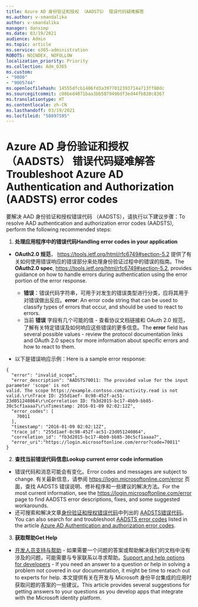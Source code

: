 ```yaml
---
title: Azure AD 身份验证和授权 （AADSTS） 错误代码疑难解答
ms.author: v-smandalika
author: v-smandalika
manager: dansimp
ms.date: 03/19/2021
audience: Admin
ms.topic: article
ms.service: o365-administration
ROBOTS: NOINDEX, NOFOLLOW
localization_priority: Priority
ms.collection: Adm_O365
ms.custom:
- "9800"
- "9005744"
ms.openlocfilehash: 14555dfcb1406fd3a3977012393714a713ff80dc
ms.sourcegitcommit: c08bed4071baa3bb5879496df3ed44fb828c8367
ms.translationtype: HT
ms.contentlocale: zh-CN
ms.lasthandoff: 03/19/2021
ms.locfileid: "50897595"
---
```

# <a name="troubleshoot-azure-ad-authentication-and-authorization-aadsts-error-codes"></a><span data-ttu-id="bb832-102">Azure AD 身份验证和授权 （AADSTS） 错误代码疑难解答</span><span class="sxs-lookup"><span data-stu-id="bb832-102">Troubleshoot Azure AD Authentication and Authorization (AADSTS) error codes</span></span>

<span data-ttu-id="bb832-103">要解决 AAD 身份验证和授权错误代码 （AADSTS），请执行以下建议步骤：</span><span class="sxs-lookup"><span data-stu-id="bb832-103">To resolve AAD authentication and authorization error codes (AADSTS), perform the following recommended steps:</span></span>

1. <span data-ttu-id="bb832-104">**处理应用程序中的错误代码**</span><span class="sxs-lookup"><span data-stu-id="bb832-104">**Handling error codes in your application**</span></span>

- <span data-ttu-id="bb832-105">**OAuth2.0 规范**， https://tools.ietf.org/html/rfc6749#section-5.2 提供了有关如何使用错误响应的错误部分来处理身份验证过程中的错误的指南。</span><span class="sxs-lookup"><span data-stu-id="bb832-105">The **OAuth2.0 spec**, https://tools.ietf.org/html/rfc6749#section-5.2, provides guidance on how to handle errors during authentication using the error portion of the error response.</span></span>

    - <span data-ttu-id="bb832-106">**错误**：错误代码字符串，可用于对发生的错误类型进行分类，应将其用于对错误做出反应。</span><span class="sxs-lookup"><span data-stu-id="bb832-106">**error**: An error code string that can be used to classify types of errors that occur, and should be used to react to errors.</span></span>
    - <span data-ttu-id="bb832-107">当前 **错误** 字段有几个可能的值 - 查看协议文档链接和 OAuth 2.0 规范，了解有关特定错误及如何响应这些错误的更多信息。</span><span class="sxs-lookup"><span data-stu-id="bb832-107">The **error** field has several possible values - review the protocol documentation links and OAuth 2.0 specs for more information about specific errors and how to react to them.</span></span>

- <span data-ttu-id="bb832-108">以下是错误响应示例：</span><span class="sxs-lookup"><span data-stu-id="bb832-108">Here is a sample error response:</span></span>
```
{
  "error": "invalid_scope",
  "error_description": "AADSTS70011: The provided value for the input parameter 'scope' is not 
valid. The scope https://example.contoso.com/activity.read is not valid.\r\nTrace ID: 255d1aef- 8c98-452f-ac51-23d051240864\r\nCorrelation ID: fb3d2015-bc17-4bb9-bb85-30c5cf1aaaa7\r\nTimestamp: 2016-01-09 02:02:12Z",
  "error_codes": [
    70011
  ],
  "timestamp": "2016-01-09 02:02:12Z",
  "trace_id": "255d1aef-8c98-452f-ac51-23d051240864",
  "correlation_id": "fb3d2015-bc17-4bb9-bb85-30c5cf1aaaa7", 
  "error_uri":"https://login.microsoftonline.com/error?code=70011"
}
```
2. <span data-ttu-id="bb832-109">**查找当前错误代码信息**</span><span class="sxs-lookup"><span data-stu-id="bb832-109">**Lookup current error code information**</span></span>

- <span data-ttu-id="bb832-110">错误代码和消息可能会有变化。</span><span class="sxs-lookup"><span data-stu-id="bb832-110">Error codes and messages are subject to change.</span></span> <span data-ttu-id="bb832-111">有关最新信息，请参阅 https://login.microsoftonline.com/error 页面，查找 AADSTS 错误说明、修补程序和一些建议的解决方法。</span><span class="sxs-lookup"><span data-stu-id="bb832-111">For the most current information, see the https://login.microsoftonline.com/error page to find AADSTS error descriptions, fixes, and some suggested workarounds.</span></span>
- <span data-ttu-id="bb832-112">还可搜索和解决文章[身份验证和授权错误代码](https://docs.microsoft.com/azure/active-directory/develop/reference-aadsts-error-codes#handling-error-codes-in-your-application)中列出的 [AADSTS错误代码](https://docs.microsoft.com/azure/active-directory/develop/reference-aadsts-error-codes#aadsts-error-codes)。</span><span class="sxs-lookup"><span data-stu-id="bb832-112">You can also search for and troubleshoot [AADSTS error codes](https://docs.microsoft.com/azure/active-directory/develop/reference-aadsts-error-codes#aadsts-error-codes) listed in the article [Azure AD Authentication and authorization error codes](https://docs.microsoft.com/azure/active-directory/develop/reference-aadsts-error-codes#handling-error-codes-in-your-application).</span></span>

3. <span data-ttu-id="bb832-113">**获取帮助**</span><span class="sxs-lookup"><span data-stu-id="bb832-113">**Get Help**</span></span>

- <span data-ttu-id="bb832-114">[开发人员支持与帮助](https://docs.microsoft.com/azure/active-directory/develop/developer-support-help-options) - 如果需要一个问题的答案或帮助解决我们的文档中没有涉及的问题，可能需要与专家联系以寻求帮助。</span><span class="sxs-lookup"><span data-stu-id="bb832-114">[Support and help options for developers](https://docs.microsoft.com/azure/active-directory/develop/developer-support-help-options) - If you need an answer to a question or help in solving a problem not covered in our documentation, it might be time to reach out to experts for help.</span></span> <span data-ttu-id="bb832-115">本文提供有关在开发与 Microsoft 身份平台集成的应用时获取问题的答案的一些建议。</span><span class="sxs-lookup"><span data-stu-id="bb832-115">This article provides several suggestions for getting answers to your questions as you develop apps that integrate with the Microsoft identity platform.</span></span>








